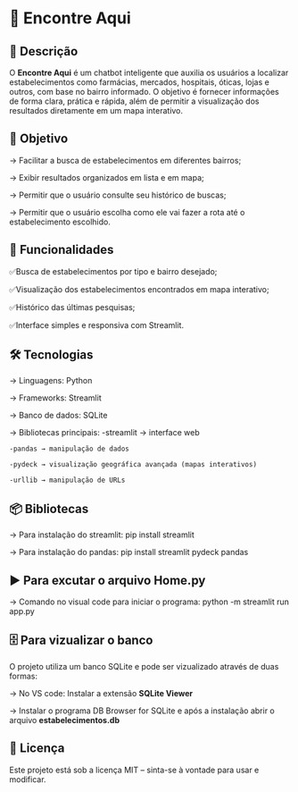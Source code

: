 # 📌 Encontre Aqui


## 📖 Descrição

O **Encontre Aqui** é um chatbot inteligente que auxilia os usuários a localizar estabelecimentos como farmácias, mercados, hospitais, óticas, lojas e outros, com base no bairro informado.
O objetivo é fornecer informações de forma clara, prática e rápida, além de permitir a visualização dos resultados diretamente em um mapa interativo.



## 🎯 Objetivo

-> Facilitar a busca de estabelecimentos em diferentes bairros;

-> Exibir resultados organizados em lista e em mapa;

-> Permitir que o usuário consulte seu histórico de buscas;

-> Permitir que o usuário escolha como ele vai fazer a rota até o estabelecimento escolhido.



## 🚀 Funcionalidades

✅Busca de estabelecimentos por tipo e bairro desejado;

✅Visualização dos estabelecimentos encontrados em mapa interativo;

✅Histórico das últimas pesquisas;

✅Interface simples e responsiva com Streamlit.



## 🛠️ Tecnologias

-> Linguagens: Python

-> Frameworks: Streamlit

-> Banco de dados: SQLite

-> Bibliotecas principais: 
    -streamlit → interface web

    -pandas → manipulação de dados

    -pydeck → visualização geográfica avançada (mapas interativos)

    -urllib → manipulação de URLs



## 📦 Bibliotecas

-> Para instalação do streamlit: pip install streamlit

-> Para instalação do pandas: pip install streamlit pydeck pandas



## ▶️ Para excutar o arquivo Home.py

-> Comando no visual code para iniciar o programa: python -m streamlit run app.py



## 🗄️ Para vizualizar o banco

O projeto utiliza um banco SQLite e pode ser vizualizado através de duas formas:
 
-> No VS code: Instalar a extensão **SQLite Viewer**

-> Instalar o programa DB Browser for SQLite e após a instalação abrir o arquivo **estabelecimentos.db**


## 📜 Licença

Este projeto está sob a licença MIT – sinta-se à vontade para usar e modificar.










